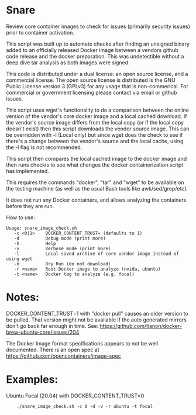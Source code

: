 # Snare

Review core container images to check for issues (primarily security issues) prior to container activation.

This script was built up to automate checks after finding an unsigned binary added to an officially released Docker image between a vendors github code release and the docker preparation. This was undetectible without a deep dive tar analysis as both images were signed.

This code is distributed under a dual license: an open source license, and a commercial license. The open source license is distributed is the GNU Public License version 3 (GPLv3) for any usage that is non-commerical. For commercial or government licensing please contact via email or github issues.

This script uses wget's functionality to do a comparison between the online version of the vendor's core docker image and a local cached download. If the vendor's source image differs from the local copy (or if the local copy doesn't exist) then this script downloads the vendor source image. This can be overridden with -l (Local only) but since wget does the check to see if there's a change between the vendor's source and the local cache, using the -l flag is not recommended. 

This script then compares the local cached image to the docker image and then runs checkis to see what changes the docker containerization script has implemented.

This requires the commands "docker", "tar" and "wget" to be available on the testing machine (as well as the usual Bash tools like awk/sed/grep/etc). 

It does not run any Docker containers, and allows analyzing the containers before they are run.

How to use:

```
Usage: snare_image_check.sh
   -c <0|1>    DOCKER_CONTENT_TRUST= (defaults to 1)
   -d          Debug mode (print more)
   -h          Help
   -v          Verbose mode (print more)
   -l          Local saved archive of core vendor image instead of using wget
   -n          Dry Run (do not download)
   -r <name>   Root Docker image to analyze (nvida, ubuntu)
   -t <name>   Docker tag to analyze (e.g. focal)
```

# Notes:
  DOCKER_CONTENT_TRUST=1 with "docker pull" causes an older version to be pulled. That version might not be available if the auto generated mirrors don't go back far enough in time. See: https://github.com/tianon/docker-brew-ubuntu-core/issues/204

  The Docker Image format specifications appears to not be well documented. There is an open spec at https://github.com/opencontainers/image-spec

# Examples: 

Ubuntu Focal (20.04) with DOCKER_CONTENT_TRUST=0 
```
    ./snare_image_check.sh -c 0 -d -v -r ubuntu -t focal
```
